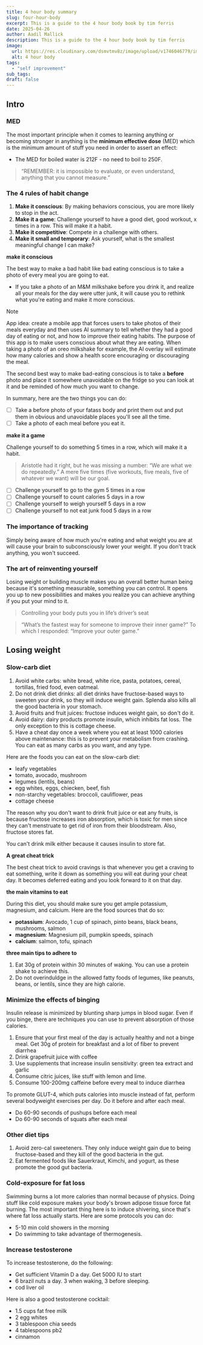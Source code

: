 ```yaml
---
title: 4 hour body summary
slug: four-hour-body
excerpt: This is a guide to the 4 hour body book by tim ferris
date: 2025-04-26
author: Aadil Mallick
description: This is a guide to the 4 hour body book by tim ferris
image:
  url: https://res.cloudinary.com/dsmvtmv8z/image/upload/v1746046779/image-clipboard-assets/bzjkzehdtxdzjgn9k2j2.webp
  alt: 4 hour body
tags:
  - "self improvement"
sub_tags:
draft: false
---
```


## Intro

### MED

The most important principle when it comes to learning anything or becoming stronger in anything is the **minimum effective dose** (MED) which is the minimum amount of stuff you need in order to assert an effect:

- The MED for boiled water is 212F - no need to boil to 250F.

> “REMEMBER: it is impossible to evaluate, or even understand, anything that you cannot measure.”

### The 4 rules of habit change

1. **Make it conscious**: By making behaviors conscious, you are more likely to stop in the act.
2. **Make it a game**: Challenge yourself to have a good diet, good workout, x times in a row. This will make it a habit.
3. **Make it competitive**: Compete in a challenge with others.
4. **Make it small and temporary**: Ask yourself, what is the smallest meaningful change I can make?

**make it conscious**

The best way to make a bad habit like bad eating conscious is to take a photo of every meal you are going to eat.

- If you take a photo of an M&M milkshake before you drink it, and realize all your meals for the day were utter junk, it will cause you to rethink what you're eating and make it more conscious.

> [!NOTE]
> App idea: create a mobile app that forces users to take photos of their meals everyday and then uses AI summary to tell whether they had a good day of eating or not, and how to improve their eating habits. The purpose of this app is to make users conscious about what they are eating. When taking a photo of an oreo milkshake for example, the AI overlay will estimate how many calories and show a health score encouraging or discouraging the meal.

The second best way to make bad-eating conscious is to take a **before** photo and place it somewhere unavoidable on the fridge so you can look at it and be reminded of how much you want to change.

In summary, here are the two things you can do:

- [ ] Take a before photo of your fatass body and print them out and put them in obvious and unavoidable places you'll see all the time.
- [ ] Take a photo of each meal before you eat it.

**make it a game**

Challenge yourself to do something 5 times in a row, which will make it a habit.

> Aristotle had it right, but he was missing a number: “We are what we do repeatedly.” A mere five times (five workouts, five meals, five of whatever we want) will be our goal.

- [ ] Challenge yourself to go to the gym 5 times in a row
- [ ] Challenge yourself to count calories 5 days in a row
- [ ] Challenge yourself to weigh yourself 5 days in a row
- [ ] Challenge yourself to not eat junk food 5 days in a row

### The importance of tracking

Simply being aware of how much you're eating and what weight you are at will cause your brain to subconsciously lower your weight. If you don't track anything, you won't succeed.

### The art of reinventing yourself

Losing weight or building muscle makes you an overall better human being because it's something measurable, something you can control. It opens you up to new possibilities and makes you realize you can achieve anything if you put your mind to it.

> Controlling your body puts you in life’s driver’s seat

> “What’s the fastest way for someone to improve their inner game?” To which I responded: “Improve your outer game.”

## Losing weight

### Slow-carb diet

1. Avoid white carbs: white bread, white rice, pasta, potatoes, cereal, tortillas, fried food, even oatmeal.
2. Do not drink diet drinks: all diet drinks have fructose-based ways to sweeten your drink, so they will induce weight gain. Splenda also kills all the good bacteria in your stomach.
3. Avoid fruits and fruit juices: fructose induces weight gain, so don't do it.
4. Avoid dairy: dairy products promote insulin, which inhibits fat loss. The only exception to this is cottage cheese.
5. Have a cheat day once a week where you eat at least 1000 calories above maintenance: this is to prevent your metabolism from crashing. You can eat as many carbs as you want, and any type.

Here are the foods you can eat on the slow-carb diet:

- leafy vegetables
- tomato, avocado, mushroom
- legumes (lentils, beans)
- egg whites, eggs, chiecken, beef, fish
- non-starchy vegetables: broccoli, cauliflower, peas
- cottage cheese

The reason why you don't want to drink fruit juice or eat any fruits, is because fructose increases iron absorption, which is toxic for men since they can't menstruate to get rid of iron from their bloodstream. Also, fructose stores fat.

You can't drink milk either because it causes insulin to store fat.

**A great cheat trick**

The best cheat trick to avoid cravings is that whenever you get a craving to eat something, write it down as something you will eat during your cheat day. It becomes deferred eating and you look forward to it on that day.

**the main vitamins to eat**

During this diet, you should make sure you get ample potassium, magnesium, and calcium. Here are the food sources that do so:

- **potassium**: Avocado, 1 cup of spinach, pinto beans, black beans, mushrooms, salmon
- **magnesium**: Magnesium pill, pumpkin speeds, spinach
- **calcium**: salmon, tofu, spinach

**three main tips to adhere to**

1. Eat 30g of protein within 30 minutes of waking. You can use a protein shake to achieve this.
2. Do not overinduldge in the allowed fatty foods of legumes, like peanuts, beans, or lentils, since they are high calorie.

### Minimize the effects of binging

Insulin release is minimized by blunting sharp jumps in blood sugar. Even if you binge, there are techniques you can use to prevent absorption of those calories.

1. Ensure that your first meal of the day is actually healthy and not a binge meal. Get 30g of protein for breakfast and a lot of fiber to prevent diarrhea
2. Drink grapefruit juice with coffee
3. Use supplements that increase insulin sensitivity: green tea extract and garlic
4. Consume citric juices, like stuff with lemon and lime.
5. Consume 100-200mg caffeine before every meal to induce diarrhea

To promote GLUT-4, which puts calories into muscle instead of fat, perform several bodyweight exercises per day. Do it before and after each meal.

- Do 60-90 seconds of pushups before each meal
- Do 60-90 seconds of squats after each meal

### Other diet tips

1. Avoid zero-cal sweeteners. They only induce weight gain due to being fructose-based and they kill of the good bacteria in the gut.
2. Eat fermented foods like Sauerkraut, Kimchi, and yogurt, as these promote the good gut bacteria.

### Cold-exposure for fat loss

Swimming burns a lot more calories than normal because of physics. Doing stuff like cold exposure makes your body's brown adipose tissue force fat burning. The most important thing here is to induce shivering, since that's where fat loss actually starts. Here are some protocols you can do:

- 5-10 min cold showers in the morning
- Do swimming to take advantage of thermogenesis.

### Increase testosterone

To increase testosterone, do the following:

- Get sufficient Vitamin D a day. Get 5000 IU to start
- 6 brazil nuts a day. 3 when waking, 3 before sleeping.
- cod liver oil

Here is also a good testosterone cocktail:

- 1.5 cups fat free milk
- 2 egg whites
- 3 tablespoon chia seeds
- 4 tablespoons pb2
- cinnamon
